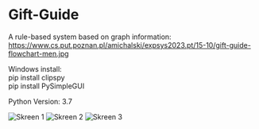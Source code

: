 # Gift-Guide

A rule-based system based on graph information:<br/>
https://www.cs.put.poznan.pl/amichalski/expsys2023.pt/15-10/gift-guide-flowchart-men.jpg

Windows install:<br/>
pip install clipspy<br/>
pip install PySimpleGUI<br/>

Python Version: 3.7

![Skreen 1](https://user-images.githubusercontent.com/83788838/209392030-3a0bf5c8-de43-42e8-823a-fa383a2ac371.png)
![Skreen 2](https://user-images.githubusercontent.com/83788838/209392041-98ba564d-81ff-4e48-be1c-6c8f287572c6.png)
![Skreen 3](https://user-images.githubusercontent.com/83788838/209392042-f7c02a6c-2dc5-42b8-bfe5-acc1a4ebe40b.png)
